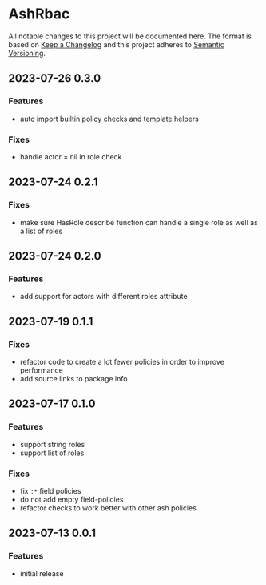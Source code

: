 # AshRbac

All notable changes to this project will be documented here. The format is based
on [Keep a Changelog](http://keepachangelog.com/en/1.0.0/) and this project
adheres to [Semantic Versioning](http://semver.org/spec/v2.0.0.html).

## 2023-07-26 0.3.0

### Features

- auto import builtin policy checks and template helpers

### Fixes

- handle actor = nil in role check

## 2023-07-24 0.2.1

### Fixes

- make sure HasRole describe function can handle a single role as well as a list of roles

## 2023-07-24 0.2.0

### Features

- add support for actors with different roles attribute

## 2023-07-19 0.1.1

### Fixes

- refactor code to create a lot fewer policies in order to improve performance
- add source links to package info

## 2023-07-17 0.1.0

### Features

- support string roles
- support list of roles

### Fixes

- fix `:*` field policies
- do not add empty field-policies
- refactor checks to work better with other ash policies

## 2023-07-13 0.0.1

### Features

- initial release
